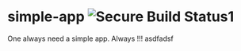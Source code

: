 # simple-app ![Secure Build Status1](https://9.47.224.46:8443/badge.svg)
One always need a simple app. Always !!!
asdfadsf
